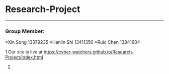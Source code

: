 # Research-Project
--------------------------------
### Group Member: 
*Xin Song 13379235
*Hanlin Shi 13411350
*Ruic Chen 13841604



1.Our site is live at 
https://cyber-watchers.github.io/Research-Project/index.html

2.
